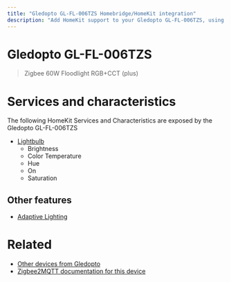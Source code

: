 ```yaml
---
title: "Gledopto GL-FL-006TZS Homebridge/HomeKit integration"
description: "Add HomeKit support to your Gledopto GL-FL-006TZS, using Homebridge, Zigbee2MQTT and homebridge-z2m."
---
```

<!---
This file has been GENERATED using src/docgen/docgen.ts
DO NOT EDIT THIS FILE MANUALLY!
-->
# Gledopto GL-FL-006TZS
> Zigbee 60W Floodlight RGB+CCT (plus)


# Services and characteristics
The following HomeKit Services and Characteristics are exposed by
the Gledopto GL-FL-006TZS

* [Lightbulb](../../light.md)
  * Brightness
  * Color Temperature
  * Hue
  * On
  * Saturation

## Other features
* [Adaptive Lighting](../../light.md)

# Related
* [Other devices from Gledopto](../index.md#gledopto)
* [Zigbee2MQTT documentation for this device](https://www.zigbee2mqtt.io/devices/GL-FL-006TZS.html)